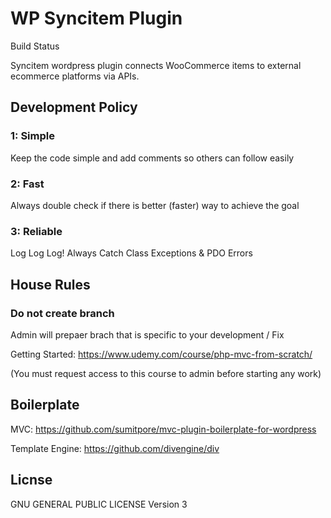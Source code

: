 WP Syncitem Plugin
==================

Build Status

Syncitem wordpress plugin connects WooCommerce items to external ecommerce platforms via APIs.



Development Policy
------------

### 1: Simple

Keep the code simple and add comments so others can follow easily

### 2: Fast

Always double check if there is better (faster) way to achieve the goal

### 3: Reliable

Log Log Log! Always Catch Class Exceptions & PDO Errors




House Rules
----------------
### Do not create branch

Admin will prepaer brach that is specific to your development / Fix


Getting Started:
https://www.udemy.com/course/php-mvc-from-scratch/

(You must request access to this course to admin before starting any work)




Boilerplate
------------

MVC:
https://github.com/sumitpore/mvc-plugin-boilerplate-for-wordpress

Template Engine:
https://github.com/divengine/div




Licnse
------------

GNU GENERAL PUBLIC LICENSE Version 3
